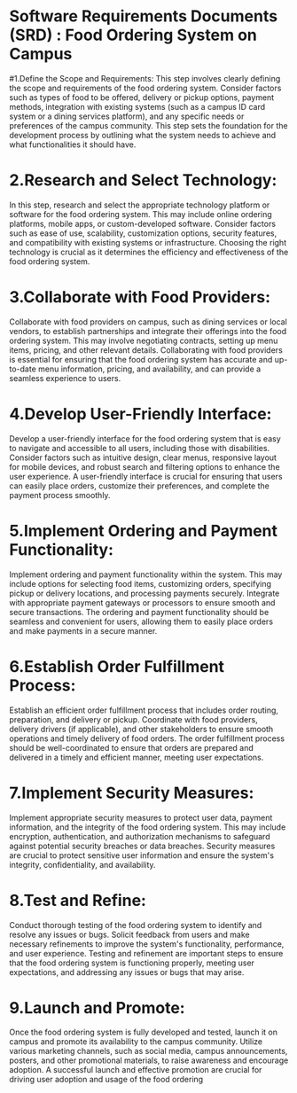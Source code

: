 # Software Requirements Documents (SRD) : Food Ordering System on Campus

#1.Define the Scope and Requirements:
This step involves clearly defining the scope and requirements of the food ordering system. Consider factors such as types of food to be offered, delivery or pickup options, payment methods, integration with existing systems (such as a campus ID card system or a dining services platform), and any specific needs or preferences of the campus community. This step sets the foundation for the development process by outlining what the system needs to achieve and what functionalities it should have.

# 2.Research and Select Technology: 
In this step, research and select the appropriate technology platform or software for the food ordering system. This may include online ordering platforms, mobile apps, or custom-developed software. Consider factors such as ease of use, scalability, customization options, security features, and compatibility with existing systems or infrastructure. Choosing the right technology is crucial as it determines the efficiency and effectiveness of the food ordering system.

# 3.Collaborate with Food Providers: 
Collaborate with food providers on campus, such as dining services or local vendors, to establish partnerships and integrate their offerings into the food ordering system. This may involve negotiating contracts, setting up menu items, pricing, and other relevant details. Collaborating with food providers is essential for ensuring that the food ordering system has accurate and up-to-date menu information, pricing, and availability, and can provide a seamless experience to users.

# 4.Develop User-Friendly Interface: 
Develop a user-friendly interface for the food ordering system that is easy to navigate and accessible to all users, including those with disabilities. Consider factors such as intuitive design, clear menus, responsive layout for mobile devices, and robust search and filtering options to enhance the user experience. A user-friendly interface is crucial for ensuring that users can easily place orders, customize their preferences, and complete the payment process smoothly.

# 5.Implement Ordering and Payment Functionality: 
Implement ordering and payment functionality within the system. This may include options for selecting food items, customizing orders, specifying pickup or delivery locations, and processing payments securely. Integrate with appropriate payment gateways or processors to ensure smooth and secure transactions. The ordering and payment functionality should be seamless and convenient for users, allowing them to easily place orders and make payments in a secure manner.

# 6.Establish Order Fulfillment Process: 
Establish an efficient order fulfillment process that includes order routing, preparation, and delivery or pickup. Coordinate with food providers, delivery drivers (if applicable), and other stakeholders to ensure smooth operations and timely delivery of food orders. The order fulfillment process should be well-coordinated to ensure that orders are prepared and delivered in a timely and efficient manner, meeting user expectations.

# 7.Implement Security Measures: 
Implement appropriate security measures to protect user data, payment information, and the integrity of the food ordering system. This may include encryption, authentication, and authorization mechanisms to safeguard against potential security breaches or data breaches. Security measures are crucial to protect sensitive user information and ensure the system's integrity, confidentiality, and availability.

# 8.Test and Refine: 
Conduct thorough testing of the food ordering system to identify and resolve any issues or bugs. Solicit feedback from users and make necessary refinements to improve the system's functionality, performance, and user experience. Testing and refinement are important steps to ensure that the food ordering system is functioning properly, meeting user expectations, and addressing any issues or bugs that may arise.

# 9.Launch and Promote: 
Once the food ordering system is fully developed and tested, launch it on campus and promote its availability to the campus community. Utilize various marketing channels, such as social media, campus announcements, posters, and other promotional materials, to raise awareness and encourage adoption. A successful launch and effective promotion are crucial for driving user adoption and usage of the food ordering
